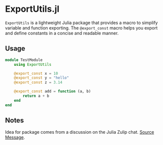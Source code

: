 # ExportUtils.jl

`ExportUtils` is a lightweight Julia package that provides a macro to simplify variable and function exporting. The `@export_const` macro helps you export and define constants in a concise and readable manner.

## Usage

```julia
module TestModule
	using ExportUtils

	@export_const x = 10
	@export_const y = "hello"
	@export_const z = 3.14

	@export_const add = function (a, b)
	    return a + b
	end
end
```

## Notes

Idea for package comes from a discussion on the Julia Zulip chat. [Source Message](https://julialang.zulipchat.com/#narrow/stream/137791-general/topic/Export.20everything.20from.20a.20module/near/465268373).